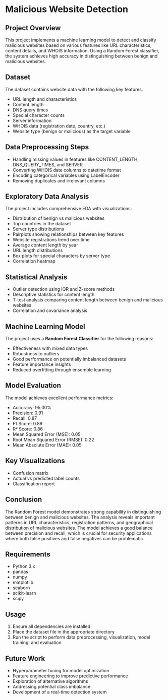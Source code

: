 # Malicious Website Detection

## Project Overview
This project implements a machine learning model to detect and classify malicious websites based on various features like URL characteristics, content details, and WHOIS information. Using a Random Forest classifier, the system achieves high accuracy in distinguishing between benign and malicious websites.

## Dataset
The dataset contains website data with the following key features:
- URL length and characteristics
- Content length
- DNS query times
- Special character counts
- Server information
- WHOIS data (registration date, country, etc.)
- Website type (benign or malicious) as the target variable

## Data Preprocessing Steps
- Handling missing values in features like CONTENT_LENGTH, DNS_QUERY_TIMES, and SERVER
- Converting WHOIS date columns to datetime format
- Encoding categorical variables using LabelEncoder
- Removing duplicates and irrelevant columns

## Exploratory Data Analysis
The project includes comprehensive EDA with visualizations:
- Distribution of benign vs malicious websites
- Top countries in the dataset
- Server type distributions
- Pairplots showing relationships between key features
- Website registrations trend over time
- Average content length by year
- URL length distributions
- Box plots for special characters by server type
- Correlation heatmap

## Statistical Analysis
- Outlier detection using IQR and Z-score methods
- Descriptive statistics for content length
- T-test analysis comparing content length between benign and malicious websites
- Correlation and covariance analysis

## Machine Learning Model
The project uses a **Random Forest Classifier** for the following reasons:
- Effectiveness with mixed data types
- Robustness to outliers
- Good performance on potentially imbalanced datasets
- Feature importance insights
- Reduced overfitting through ensemble learning

## Model Evaluation
The model achieves excellent performance metrics:
- Accuracy: 95.00%
- Precision: 0.91
- Recall: 0.87
- F1 Score: 0.89
- R² Score: 0.86
- Mean Squared Error (MSE): 0.05
- Root Mean Squared Error (RMSE): 0.22
- Mean Absolute Error (MAE): 0.05

## Key Visualizations
- Confusion matrix
- Actual vs predicted label counts
- Classification report

## Conclusion
The Random Forest model demonstrates strong capability in distinguishing between benign and malicious websites. The analysis reveals important patterns in URL characteristics, registration patterns, and geographical distribution of malicious websites. The model achieves a good balance between precision and recall, which is crucial for security applications where both false positives and false negatives can be problematic.

## Requirements
- Python 3.x
- pandas
- numpy
- matplotlib
- seaborn
- scikit-learn
- scipy

## Usage
1. Ensure all dependencies are installed
2. Place the dataset file in the appropriate directory
3. Run the script to perform data preprocessing, visualization, model training, and evaluation

## Future Work
- Hyperparameter tuning for model optimization
- Feature engineering to improve predictive performance
- Exploration of alternative algorithms
- Addressing potential class imbalance
- Development of a real-time detection system
